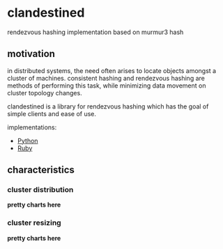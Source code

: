 clandestined
============

rendezvous hashing implementation based on murmur3 hash


## motivation

in distributed systems, the need often arises to locate objects amongst a
cluster of machines. consistent hashing and rendezvous hashing are methods of
performing this task, while minimizing data movement on cluster topology
changes.

clandestined is a library for rendezvous hashing which has the goal of simple
clients and ease of use.

implementations:
  - [Python](https://github.com/ewdurbin/clandestined-python)
  - [Ruby](https://github.com/ewdurbin/clandestined-ruby)

## characteristics

### cluster distribution
**pretty charts here**

### cluster resizing
**pretty charts here**


